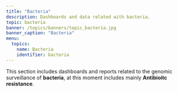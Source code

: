 ```yaml
---
title: "Bacteria"
description: Dashboards and data related with bacteria.
topic: bacteria
banner: /topics/banners/topic_bacteria.jpg
banner_caption: "Bacteria"
menu:
  topics:
    name: Bacteria
    identifier: bacteria
---
```


This section includes dashboards and reports related to the genomic surveillance of **bacteria**, at this moment includes mainly **Antibioitc resistance**.
